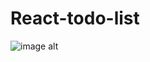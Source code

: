 # React-todo-list
![image alt](image_https://github.com/anusiva05/React-todo-list/blob/42e04f8ce114ce6e4aef46b9ccf35d2dd2560848/Screenshot%202025-08-27%20144249.png)
